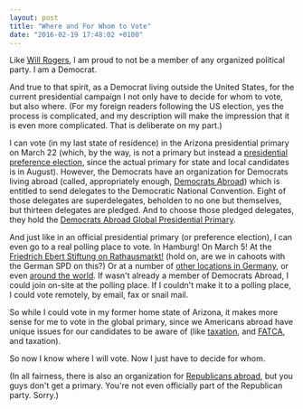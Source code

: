 ```yaml
---
layout: post
title: "Where and For Whom to Vote"
date: "2016-02-19 17:48:02 +0100"
---
```


Like [Will Rogers](https://en.wikipedia.org/wiki/Will_Rogers), I am proud to not be a member of any organized political party. I am a Democrat.

And true to that spirit, as a Democrat living outside the United States, for the current presidential campaign I not only have to decide for whom to vote, but also where. (For my foreign readers following the US election, yes the process is complicated, and my description will make the impression that it is even more complicated. That is deliberate on my part.)

I can vote (in my last state of residence) in the Arizona presidential primary on March 22 (which, by the way, is not a primary but instead a [presidential preference election](http://www.azsos.gov/elections/voting-election/election-information), since the actual primary for state and local candidates is in August). However, the Democrats have an organization for Democrats living abroad (called, appropriately enough, [Democrats Abroad](http://www.democratsabroad.org/)) which is entitled to send delegates to the Democratic National Convention. Eight of those delegates are superdelegates, beholden to no one but themselves, but thirteen delegates are pledged. And to choose those pledged delegates, they hold the [Democrats Abroad Global Presidential Primary](http://www.democratsabroad.org/the_global_presidential_primary_is_now_vote).

And just like in an official presidential primary (or preference election), I can even go to a real polling place to vote. In Hamburg! On March 5! At the [Friedrich Ebert Stiftung on Rathausmarkt!](http://www.democratsabroad.org/848/hamburg_global_presidential_primary) (hold on, are we in cahoots with the German SPD on this?) Or at a number of [other locations in Germany](http://www.democratsabroad.org/bseebach/democrats_abroad_germany_global_primary_locations), or even [around the world](https://d3n8a8pro7vhmx.cloudfront.net/democratsabroad/pages/4823/attachments/original/1454667653/VotingCenters2016.pdf). If wasn't already a member of Democrats Abroad, I could join on-site at the polling place. If I couldn't make it to a polling place, I could vote remotely, by email, fax or snail mail.

So while I could vote in my former home state of Arizona, it makes more sense for me to vote in the global primary, since we Americans abroad have unique issues for our candidates to be aware of (like [taxation](http://www.howtogermany.com/pages/ustaxes.html), and [FATCA](https://en.wikipedia.org/wiki/Foreign_Account_Tax_Compliance_Act), and taxation).

So now I know where I will vote. Now I just have to decide for whom.

(In all fairness, there is also an organization for [Republicans abroad](https://www.facebook.com/republicansoverseas/), but you guys don't get a primary. You're not even officially part of the Republican party. Sorry.)
